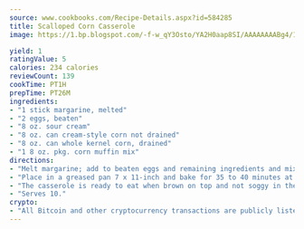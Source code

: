 ```yaml
---
source: www.cookbooks.com/Recipe-Details.aspx?id=584285
title: Scalloped Corn Casserole
image: https://1.bp.blogspot.com/-f-w_qY3Osto/YA2H0aap8SI/AAAAAAAABg4/17myAO5s9b8JksYvWDXpYkaDlcY0g6k_gCLcBGAsYHQ/s296/3.png

yield: 1
ratingValue: 5
calories: 234 calories
reviewCount: 139
cookTime: PT1H
prepTime: PT26M
ingredients:
- "1 stick margarine, melted"
- "2 eggs, beaten"
- "8 oz. sour cream"
- "8 oz. can cream-style corn not drained"
- "8 oz. can whole kernel corn, drained"
- "1 8 oz. pkg. corn muffin mix"
directions:
- "Melt margarine; add to beaten eggs and remaining ingredients and mix well."
- "Place in a greased pan 7 x 11-inch and bake for 35 to 40 minutes at 350u00b0."
- "The casserole is ready to eat when brown on top and not soggy in the center."
- "Serves 10."
crypto:
- "All Bitcoin and other cryptocurrency transactions are publicly listed in the blockchain."
---
```

